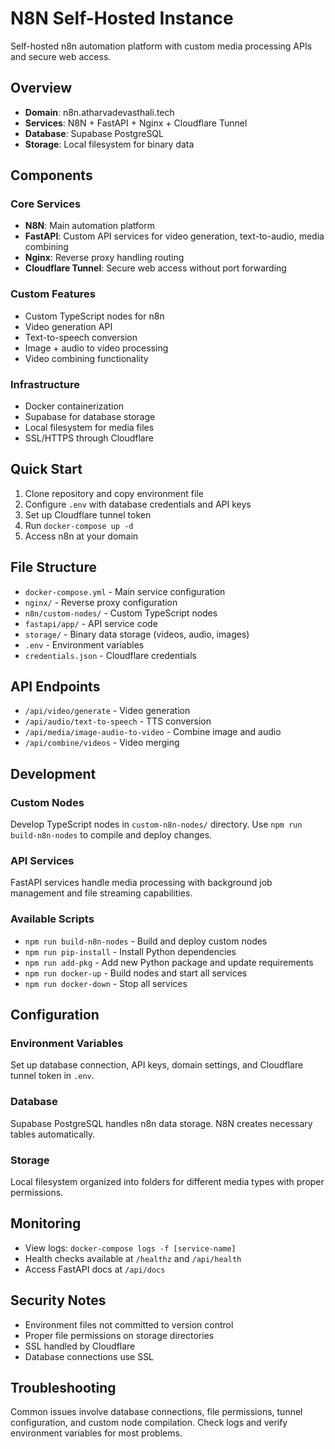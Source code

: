 # N8N Self-Hosted Instance

Self-hosted n8n automation platform with custom media processing APIs and secure web access.

## Overview

- **Domain**: n8n.atharvadevasthali.tech
- **Services**: N8N + FastAPI + Nginx + Cloudflare Tunnel
- **Database**: Supabase PostgreSQL
- **Storage**: Local filesystem for binary data

## Components

### Core Services
- **N8N**: Main automation platform
- **FastAPI**: Custom API services for video generation, text-to-audio, media combining
- **Nginx**: Reverse proxy handling routing
- **Cloudflare Tunnel**: Secure web access without port forwarding

### Custom Features
- Custom TypeScript nodes for n8n
- Video generation API
- Text-to-speech conversion
- Image + audio to video processing
- Video combining functionality

### Infrastructure
- Docker containerization
- Supabase for database storage
- Local filesystem for media files
- SSL/HTTPS through Cloudflare

## Quick Start

1. Clone repository and copy environment file
2. Configure `.env` with database credentials and API keys
3. Set up Cloudflare tunnel token
4. Run `docker-compose up -d`
5. Access n8n at your domain

## File Structure

- `docker-compose.yml` - Main service configuration
- `nginx/` - Reverse proxy configuration
- `n8n/custom-nodes/` - Custom TypeScript nodes
- `fastapi/app/` - API service code
- `storage/` - Binary data storage (videos, audio, images)
- `.env` - Environment variables
- `credentials.json` - Cloudflare credentials

## API Endpoints

- `/api/video/generate` - Video generation
- `/api/audio/text-to-speech` - TTS conversion
- `/api/media/image-audio-to-video` - Combine image and audio
- `/api/combine/videos` - Video merging

## Development

### Custom Nodes
Develop TypeScript nodes in `custom-n8n-nodes/` directory. Use `npm run build-n8n-nodes` to compile and deploy changes.

### API Services
FastAPI services handle media processing with background job management and file streaming capabilities.

### Available Scripts
- `npm run build-n8n-nodes` - Build and deploy custom nodes
- `npm run pip-install` - Install Python dependencies
- `npm run add-pkg` - Add new Python package and update requirements
- `npm run docker-up` - Build nodes and start all services
- `npm run docker-down` - Stop all services

## Configuration

### Environment Variables
Set up database connection, API keys, domain settings, and Cloudflare tunnel token in `.env`.

### Database
Supabase PostgreSQL handles n8n data storage. N8N creates necessary tables automatically.

### Storage
Local filesystem organized into folders for different media types with proper permissions.

## Monitoring

- View logs: `docker-compose logs -f [service-name]`
- Health checks available at `/healthz` and `/api/health`
- Access FastAPI docs at `/api/docs`

## Security Notes

- Environment files not committed to version control
- Proper file permissions on storage directories
- SSL handled by Cloudflare
- Database connections use SSL

## Troubleshooting

Common issues involve database connections, file permissions, tunnel configuration, and custom node compilation. Check logs and verify environment variables for most problems.